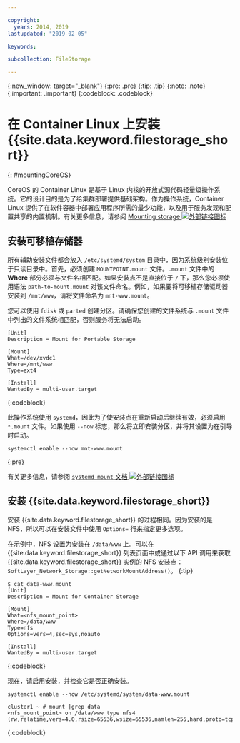 ```yaml
---

copyright:
  years: 2014, 2019
lastupdated: "2019-02-05"

keywords:

subcollection: FileStorage

---
```

{:new_window: target="_blank"}
{:pre: .pre}
{:tip: .tip}
{:note: .note}
{:important: .important}
{:codeblock: .codeblock}


# 在 Container Linux 上安装 {{site.data.keyword.filestorage_short}}
{: #mountingCoreOS}

CoreOS 的 Container Linux 是基于 Linux 内核的开放式源代码轻量级操作系统。它的设计目的是为了给集群部署提供基础架构。作为操作系统，Container Linux 提供了在软件容器中部署应用程序所需的最少功能，以及用于服务发现和配置共享的内置机制。有关更多信息，请参阅 [Mounting storage ![外部链接图标](../../icons/launch-glyph.svg "外部链接图标")](https://coreos.com/os/docs/latest/mounting-storage.html)

## 安装可移植存储器

所有辅助安装文件都会放入 `/etc/systemd/system` 目录中，因为系统级别安装位于只读目录中。首先，必须创建 `MOUNTPOINT.mount` 文件。`.mount` 文件中的 **Where** 部分必须与文件名相匹配。如果安装点不是直接位于 `/` 下，那么您必须使用语法 `path-to-mount.mount` 对该文件命名。例如，如果要将可移植存储驱动器安装到 `/mnt/www`，请将文件命名为 `mnt-www.mount`。

您可以使用 `fdisk` 或 `parted` 创建分区。请确保您创建的文件系统与 `.mount` 文件中列出的文件系统相匹配，否则服务将无法启动。


```
[Unit]
Description = Mount for Portable Storage

[Mount]
What=/dev/xvdc1
Where=/mnt/www
Type=ext4

[Install]
WantedBy = multi-user.target
```
{:codeblock}


此操作系统使用 `systemd`，因此为了使安装点在重新启动后继续有效，必须启用 `*.mount` 文件。如果使用 `--now` 标志，那么将立即安装分区，并将其设置为在引导时启动。

```
systemctl enable --now mnt-www.mount
```
{:pre}

有关更多信息，请参阅 [`systemd mount` 文档 ![外部链接图标](../../icons/launch-glyph.svg "外部链接图标")](https://www.freedesktop.org/software/systemd/man/systemd.mount.html)

## 安装 {{site.data.keyword.filestorage_short}}

安装 {{site.data.keyword.filestorage_short}} 的过程相同。因为安装的是 NFS，所以可以在安装文件中使用 `Options=` 行来指定更多选项。

在示例中，NFS 设置为安装在 `/data/www` 上。可以在 {{site.data.keyword.filestorage_short}} 列表页面中或通过以下 API 调用来获取 {{site.data.keyword.filestorage_short}} 实例的 NFS 安装点：`SoftLayer_Network_Storage::getNetworkMountAddress()`。
{:tip}

```
$ cat data-www.mount
[Unit]
Description = Mount for Container Storage

[Mount]
What=<nfs_mount_point>
Where=/data/www
Type=nfs
Options=vers=4,sec=sys,noauto

[Install]
WantedBy = multi-user.target
```
{:codeblock}

现在，请启用安装，并检查它是否正确安装。

```
systemctl enable --now /etc/systemd/system/data-www.mount

cluster1 ~ # mount |grep data
<nfs_mount_point> on /data/www type nfs4 (rw,relatime,vers=4.0,rsize=65536,wsize=65536,namlen=255,hard,proto=tcp,port=0,timeo=600,retrans=2,sec=sys,clientaddr=10.81.x.x,local_lock=none,addr=10.1.x.x)
```
{:codeblock}
